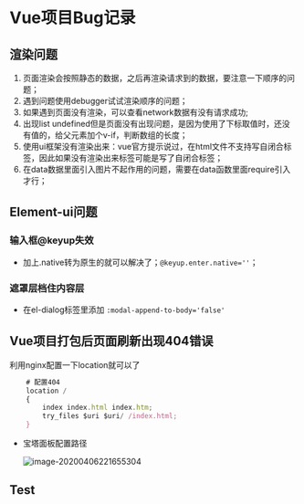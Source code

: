 # Vue项目Bug记录

## 渲染问题

1. 页面渲染会按照静态的数据，之后再渲染请求到的数据，要注意一下顺序的问题；
2. 遇到问题使用debugger试试渲染顺序的问题；
3. 如果遇到页面没有渲染，可以查看network数据有没有请求成功;
4. 出现list undefined但是页面没有出现问题，是因为使用了下标取值时，还没有值的，给父元素加个v-if，判断数组的长度；
5. 使用ui框架没有渲染出来：vue官方提示说过，在html文件不支持写自闭合标签，因此如果没有渲染出来标签可能是写了自闭合标签；
6. 在data数据里面引入图片不起作用的问题，需要在data函数里面require引入才行；



## Element-ui问题

### 输入框@keyup失效

* 加上.native转为原生的就可以解决了；`@keyup.enter.native=''`；

### **遮罩层档住内容层**

* 在el-dialog标签里添加 `:modal-append-to-body='false'`





## Vue项目打包后页面刷新出现404错误

利用nginx配置一下location就可以了

```js
    # 配置404
    location /
    {
        index index.html index.htm;
        try_files $uri $uri/ /index.html;
    }
```

* 宝塔面板配置路径

  ![image-20200406221655304](https://notecdn.hrhe.cn/images/vue%E9%A1%B9%E7%9B%AEbug%E8%AE%B0%E5%BD%95_01.png)



## Test

